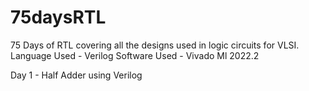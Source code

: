 # 75daysRTL
75 Days of RTL covering all the designs used in logic circuits for VLSI.
Language Used - Verilog 
Software Used - Vivado Ml 2022.2

Day 1 - Half Adder using Verilog
